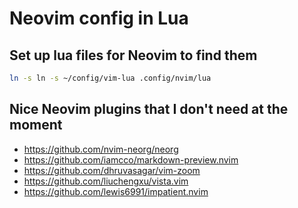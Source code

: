 # Neovim config in Lua

## Set up lua files for Neovim to find them

```bash
ln -s ln -s ~/config/vim-lua .config/nvim/lua
```

## Nice Neovim plugins that I don't need at the moment

- https://github.com/nvim-neorg/neorg
- https://github.com/iamcco/markdown-preview.nvim
- https://github.com/dhruvasagar/vim-zoom
- https://github.com/liuchengxu/vista.vim
- https://github.com/lewis6991/impatient.nvim

